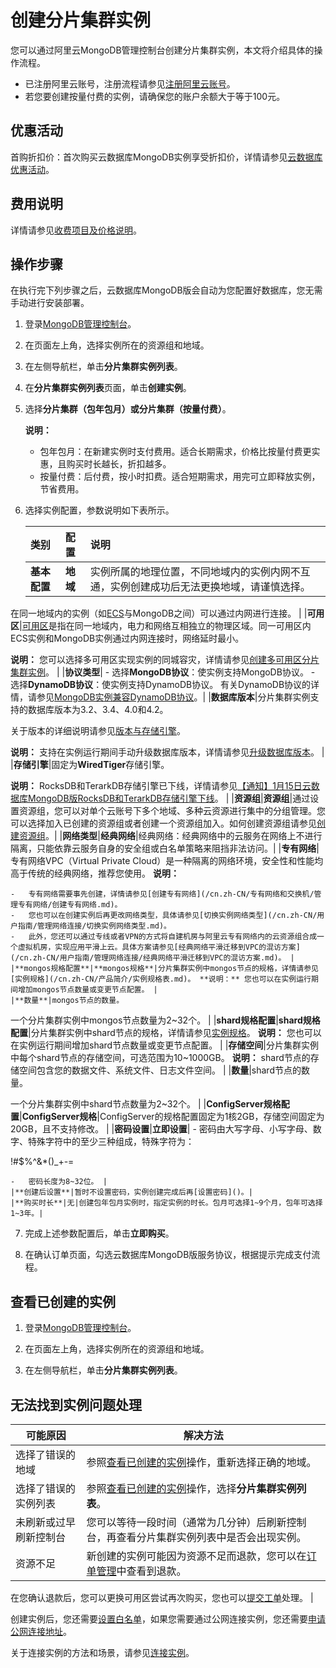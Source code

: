 # 创建分片集群实例

您可以通过阿里云MongoDB管理控制台创建分片集群实例，本文将介绍具体的操作流程。

-   已注册阿里云账号，注册流程请参见[注册阿里云账号](https://help.aliyun.com/knowledge_detail/37195.html)。
-   若您要创建按量付费的实例，请确保您的账户余额大于等于100元。

## 优惠活动

首购折扣价：首次购买云数据库MongoDB实例享受折扣价，详情请参见[云数据库优惠活动](https://promotion.aliyun.com/ntms/act/apsaradbfirstbuy.html)。

## 费用说明

详情请参见[收费项目及价格说明](/cn.zh-CN/产品定价/收费项目及价格说明.md)。

## 操作步骤

在执行完下列步骤之后，云数据库MongoDB版会自动为您配置好数据库，您无需手动进行安装部署。

1.  登录[MongoDB管理控制台](https://mongodb.console.aliyun.com/)。

2.  在页面左上角，选择实例所在的资源组和地域。

3.  在左侧导航栏，单击**分片集群实例列表**。

4.  在**分片集群实例列表**页面，单击**创建实例**。

5.  选择**分片集群（包年包月）**或**分片集群（按量付费）**。

    **说明：**

    -   包年包月：在新建实例时支付费用。适合长期需求，价格比按量付费更实惠，且购买时长越长，折扣越多。
    -   按量付费：后付费，按小时扣费。适合短期需求，用完可立即释放实例，节省费用。
6.  选择实例配置，参数说明如下表所示。

    |类别|配置|说明|
    |:-|:-|:-|
    |**基本配置**|**地域**|实例所属的地理位置，不同地域内的实例内网不互通，实例创建成功后无法更换地域，请谨慎选择。

在同一地域内的实例（如[ECS](https://help.aliyun.com/document_detail/25367.html)与MongoDB之间）可以通过内网进行连接。 |
    |**可用区**|[可用区](https://help.aliyun.com/document_detail/40654.html#h2-url-2)是指在同一地域内，电力和网络互相独立的物理区域。同一可用区内ECS实例和MongoDB实例通过内网连接时，网络延时最小。

**说明：** 您可以选择多可用区实现实例的同城容灾，详情请参见[创建多可用区分片集群实例](/cn.zh-CN/用户指南/同城容灾解决方案/创建多可用区分片集群实例.md)。 |
    |**协议类型**|    -   选择**MongoDB协议**：使实例支持MongoDB协议。
    -   选择**DynamoDB协议**：使实例支持DynamoDB协议。
有关DynamoDB协议的详情，请参见[MongoDB实例兼容DynamoDB协议](~~164422~~)。|
    |**数据库版本**|分片集群实例支持的数据库版本为3.2、3.4、4.0和4.2。

关于版本的详细说明请参见[版本与存储引擎](/cn.zh-CN/产品简介/版本及存储引擎.md)。

**说明：** 支持在实例运行期间手动升级数据库版本，详情请参见[升级数据库版本](/cn.zh-CN/用户指南/实例管理/数据库升级/升级数据库版本.md)。 |
    |**存储引擎**|固定为**WiredTiger**存储引擎。

**说明：** RocksDB和TerarkDB存储引擎已下线，详情请参见[【通知】1月15日云数据库MongoDB版RocksDB和TerarkDB存储引擎下线](/cn.zh-CN/产品通知/【通知】1月15日云数据库MongoDB版RocksDB和TerarkDB存储引擎下线.md)。 |
    |**资源组**|**资源组**|通过设置资源组，您可以对单个云账号下多个地域、多种云资源进行集中的分组管理。您可以选择加入已创建的资源组或者创建一个资源组加入。如何创建资源组请参见[创建资源组]()。|
    |**网络类型**|**经典网络**|经典网络：经典网络中的云服务在网络上不进行隔离，只能依靠云服务自身的安全组或白名单策略来阻挡非法访问。|
    |**专有网络**|专有网络VPC（Virtual Private Cloud）是一种隔离的网络环境，安全性和性能均高于传统的经典网络，推荐您使用。 **说明：**

    -   专有网络需要事先创建，详情请参见[创建专有网络](/cn.zh-CN/专有网络和交换机/管理专有网络/创建专有网络.md)。
    -   您也可以在创建实例后再更改网络类型，具体请参见[切换实例网络类型](/cn.zh-CN/用户指南/管理网络连接/切换实例网络类型.md)。
    -   此外，您还可以通过专线或者VPN的方式将自建机房与阿里云专有网络内的云资源组合成一个虚拟机房，实现应用平滑上云。具体方案请参见[经典网络平滑迁移到VPC的混访方案](/cn.zh-CN/用户指南/管理网络连接/经典网络平滑迁移到VPC的混访方案.md)。 |
    |**mongos规格配置**|**mongos规格**|分片集群实例中mongos节点的规格，详情请参见[实例规格](/cn.zh-CN/产品简介/实例规格表.md)。 **说明：** 您也可以在实例运行期间增加mongos节点数量或变更节点配置。 |
    |**数量**|mongos节点的数量。

一个分片集群实例中mongos节点数量为2~32个。 |
    |**shard规格配置**|**shard规格配置**|分片集群实例中shard节点的规格，详情请参见[实例规格](/cn.zh-CN/产品简介/实例规格表.md)。 **说明：** 您也可以在实例运行期间增加shard节点数量或变更节点配置。 |
    |**存储空间**|分片集群实例中每个shard节点的存储空间，可选范围为10~1000GB。 **说明：** shard节点的存储空间包含您的数据文件、系统文件、日志文件空间。 |
    |**数量**|shard节点的数量。

一个分片集群实例中shard节点数量为2~32个。 |
    |**ConfigServer规格配置**|**ConfigServer规格**|ConfigServer的规格配置固定为1核2GB，存储空间固定为20GB，且不支持修改。 |
    |**密码设置**|**立即设置**|    -   密码由大写字母、小写字母、数字、特殊字符中的至少三种组成，特殊字符为：

!\#$%^&\*\(\)\_+-=

    -   密码长度为8~32位。 |
    |**创建后设置**|暂时不设置密码，实例创建完成后再[设置密码]()。|
    |**购买时长**|无|创建包年包月实例时，指定实例的时长。包月可选择1~9个月，包年可选择1~3年。|

7.  完成上述参数配置后，单击**立即购买**。

8.  在确认订单页面，勾选云数据库MongoDB版服务协议，根据提示完成支付流程。


## 查看已创建的实例

1.  登录[MongoDB管理控制台](https://mongodb.console.aliyun.com/)。

2.  在页面左上角，选择实例所在的资源组和地域。

3.  在左侧导航栏，单击**分片集群实例列表**。


## 无法找到实例问题处理

|可能原因|解决方法|
|----|----|
|选择了错误的地域|参照[查看已创建的实例](#section_w0s_59q_9fp)操作，重新选择正确的地域。|
|选择了错误的实例列表|参照[查看已创建的实例](#section_w0s_59q_9fp)操作，选择**分片集群实例列表**。|
|未刷新或过早刷新控制台|您可以等待一段时间（通常为几分钟）后刷新控制台，再查看分片集群实例列表中是否会出现实例。|
|资源不足|新创建的实例可能因为资源不足而退款，您可以在[订单管理](https://expense.console.aliyun.com/#/order/list/)中查看到退款。

在您确认退款后，您可以更换可用区尝试再次购买，您也可以[提交工单](https://selfservice.console.aliyun.com/ticket/createIndex)处理。 |

创建实例后，您还需要[设置白名单]()，如果您需要通过公网连接实例，您还需要[申请公网连接地址]()。

关于连接实例的方法和场景，请参见[连接实例](/cn.zh-CN/用户指南/连接实例/连接实例.md)。

